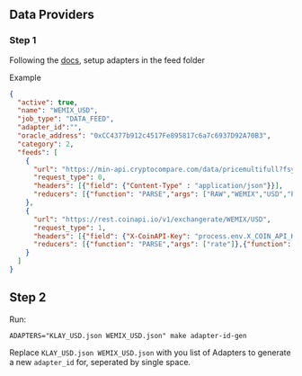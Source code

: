 ## Data Providers

### Step 1

Following the [docs](https://klayoracle.gitbook.io/v1.0.0/), setup adapters in the feed folder

Example 

```json
{
  "active": true,
  "name": "WEMIX_USD",
  "job_type": "DATA_FEED",
  "adapter_id":"",
  "oracle_address": "0xCC4377b912c4517Fe895817c6a7c6937D92A70B3",
  "category": 2,
  "feeds": [
    {
      "url": "https://min-api.cryptocompare.com/data/pricemultifull?fsyms=WEMIX&tsyms=USD",
      "request_type": 0,
      "headers": [{"field": {"Content-Type" : "application/json"}}],
      "reducers": [{"function": "PARSE","args": ["RAW","WEMIX","USD","PRICE"]},{"function": "MUL","args": ["1000000000"]}]
    },
    {
      "url": "https://rest.coinapi.io/v1/exchangerate/WEMIX/USD",
      "request_type": 1,
      "headers": [{"field": {"X-CoinAPI-Key": "process.env.X_COIN_API_KEY"}}],
      "reducers": [{"function": "PARSE","args": ["rate"]},{"function": "MUL","args": ["1000000000"]}]
    }
  ]
}
```

## Step 2

Run:

```shell
ADAPTERS="KLAY_USD.json WEMIX_USD.json" make adapter-id-gen
```

Replace `KLAY_USD.json WEMIX_USD.json` with you list of Adapters to generate a new `adapter_id` for, seperated by single space.

